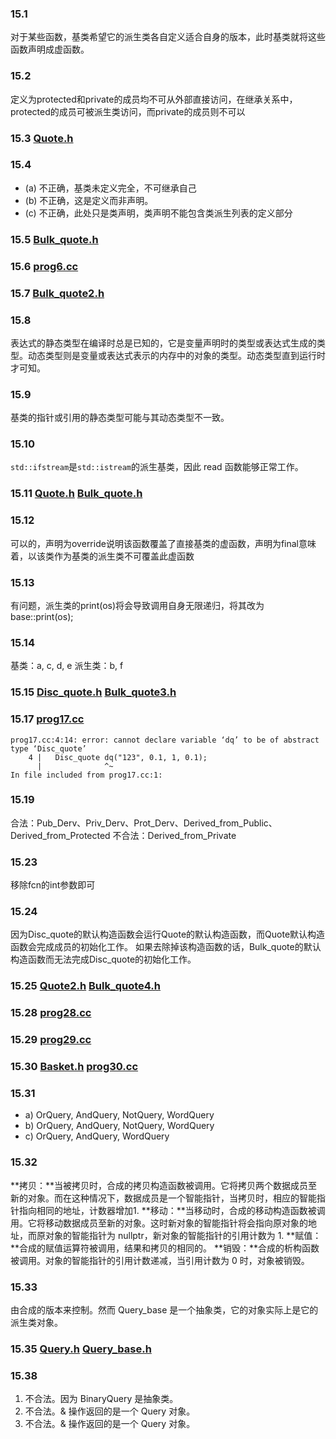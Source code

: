 ### 15.1
对于某些函数，基类希望它的派生类各自定义适合自身的版本，此时基类就将这些函数声明成虚函数。

### 15.2
定义为protected和private的成员均不可从外部直接访问，在继承关系中，protected的成员可被派生类访问，而private的成员则不可以

### 15.3 [Quote.h](Quote.h)

### 15.4
- (a) 不正确，基类未定义完全，不可继承自己
- (b) 不正确，这是定义而非声明。
- (c) 不正确，此处只是类声明，类声明不能包含类派生列表的定义部分

### 15.5 [Bulk_quote.h](Bulk_quote.h)

### 15.6 [prog6.cc](prog6.cc)

### 15.7 [Bulk_quote2.h](Bulk_quote2.h)

### 15.8
表达式的静态类型在编译时总是已知的，它是变量声明时的类型或表达式生成的类型。动态类型则是变量或表达式表示的内存中的对象的类型。动态类型直到运行时才可知。

### 15.9
基类的指针或引用的静态类型可能与其动态类型不一致。

### 15.10
`std::ifstream`是`std::istream`的派生基类，因此 read 函数能够正常工作。

### 15.11 [Quote.h](Quote.h) [Bulk_quote.h](Bulk_quote.h)

### 15.12
可以的，声明为override说明该函数覆盖了直接基类的虚函数，声明为final意味着，以该类作为基类的派生类不可覆盖此虚函数

### 15.13
有问题，派生类的print(os)将会导致调用自身无限递归，将其改为 base::print(os);

### 15.14
基类：a, c, d, e
派生类：b, f

### 15.15 [Disc_quote.h](Disc_quote.h) [Bulk_quote3.h](Bulk_quote3.h)

### 15.17 [prog17.cc](prog17.cc)
```
prog17.cc:4:14: error: cannot declare variable ‘dq’ to be of abstract type ‘Disc_quote’
    4 |   Disc_quote dq("123", 0.1, 1, 0.1);
      |              ^~
In file included from prog17.cc:1:
```

### 15.19
合法：Pub_Derv、Priv_Derv、Prot_Derv、Derived_from_Public、Derived_from_Protected
不合法：Derived_from_Private

### 15.23
移除fcn的int参数即可

### 15.24
因为Disc_quote的默认构造函数会运行Quote的默认构造函数，而Quote默认构造函数会完成成员的初始化工作。 如果去除掉该构造函数的话，Bulk_quote的默认构造函数而无法完成Disc_quote的初始化工作。

### 15.25 [Quote2.h](Quote2.h) [Bulk_quote4.h](Bulk_quote4.h)

### 15.28 [prog28.cc](prog28.cc)

### 15.29 [prog29.cc](prog29.cc)

### 15.30 [Basket.h](Basket.h) [prog30.cc](prog30.cc)

### 15.31
- a) OrQuery, AndQuery, NotQuery, WordQuery
- b) OrQuery, AndQuery, NotQuery, WordQuery
- c) OrQuery, AndQuery, WordQuery

### 15.32
**拷贝：**当被拷贝时，合成的拷贝构造函数被调用。它将拷贝两个数据成员至新的对象。而在这种情况下，数据成员是一个智能指针，当拷贝时，相应的智能指针指向相同的地址，计数器增加1.
**移动：**当移动时，合成的移动构造函数被调用。它将移动数据成员至新的对象。这时新对象的智能指针将会指向原对象的地址，而原对象的智能指针为 nullptr，新对象的智能指针的引用计数为 1.
**赋值：**合成的赋值运算符被调用，结果和拷贝的相同的。
**销毁：**合成的析构函数被调用。对象的智能指针的引用计数递减，当引用计数为 0 时，对象被销毁。

### 15.33
由合成的版本来控制。然而 Query_base 是一个抽象类，它的对象实际上是它的派生类对象。

### 15.35 [Query.h](Query.h) [Query_base.h](Query_base.h)

### 15.38
1. 不合法。因为 BinaryQuery 是抽象类。
1. 不合法。& 操作返回的是一个 Query 对象。
1. 不合法。& 操作返回的是一个 Query 对象。
